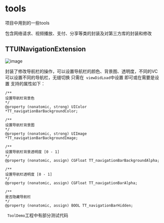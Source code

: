 # tools
项目中用到的一些tools

包含网络请求、视频播放、支付、分享等类的封装及对第三方库的封装和修改

## TTUINavigationExtension 

![image](https://github.com/sun8801/tools/blob/master/TT_navigation_bar.gif)

  封装了修改导航栏的操作，可以设置导航栏的颜色、背景图、透明度，不同的VC 可以设置不同的导航栏，无缝切换
  只需在` viewDidLoad`中设置 即可或在需要是设置
  支持的属性如下：
  ``` 
  /**
  设置导航栏背景色
  */
  @property (nonatomic, strong) UIColor *TT_navigationBarBackgroundColor;
  
  /**
  设置导航栏背景图
  */
  @property (nonatomic, strong) UIImage *TT_navigationBarBackgroundImage;
  
  /**
  设置导航栏背景透明度 [0 - 1]
  */
  @property (nonatomic, assign) CGFloat TT_navigationBarBackgroundAlpha;
  
  /**
  设置导航栏透明度 [0 - 1]
  */
  @property (nonatomic, assign) CGFloat TT_navigationBarAlpha;
  
  /**
  是否隐藏导航栏
  */
  @property (nonatomic, assign) BOOL TT_navigationBarHidden;
  ```
 ` ToolDemo`工程中有部分测试代码
 
